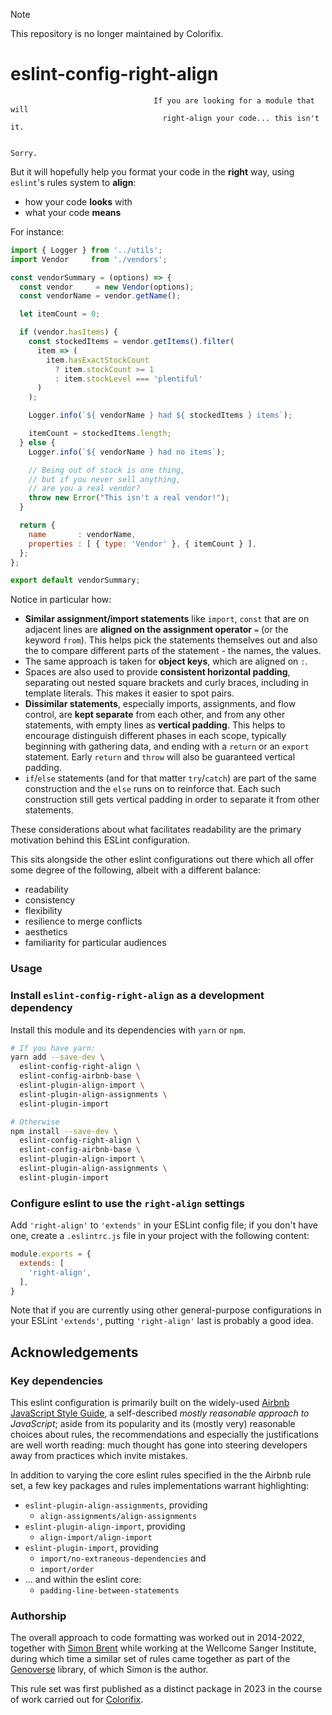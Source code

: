 > [!NOTE]
> This repository is no longer maintained by Colorifix.
> 
# eslint-config-right-align

```
                                If you are looking for a module that will
                                  right-align your code... this isn't it.

                                                                   Sorry.
```


But it will hopefully help you format your code in the **right** way, using
`eslint`'s rules system to **align**:

- how your code **looks** with
- what your code **means**

For instance:

```javascript
import { Logger } from '../utils';
import Vendor     from './vendors';

const vendorSummary = (options) => {
  const vendor     = new Vendor(options);
  const vendorName = vendor.getName();

  let itemCount = 0;

  if (vendor.hasItems) {
    const stockedItems = vendor.getItems().filter(
      item => (
        item.hasExactStockCount
          ? item.stockCount >= 1
          : item.stockLevel === 'plentiful'
      )
    );

    Logger.info(`${ vendorName } had ${ stockedItems } items`);

    itemCount = stockedItems.length;
  } else {
    Logger.info(`${ vendorName } had no items`);

    // Being out of stock is one thing,
    // but if you never sell anything,
    // are you a real vendor?
    throw new Error("This isn't a real vendor!");
  }

  return {
    name       : vendorName,
    properties : [ { type: 'Vendor' }, { itemCount } ],
  };
};

export default vendorSummary;
```

Notice in particular how:

- **Similar assignment/import statements** like `import`, `const` that are
  on adjacent lines are **aligned on the assignment operator** `=` (or the
  keyword `from`). This helps pick the statements themselves out and also the
  to compare different parts of the statement - the names, the values.
- The same approach is taken for **object keys**, which are aligned on `:`.
- Spaces are also used to provide **consistent horizontal padding**, separating
  out nested square brackets and curly braces, including in template literals.
  This makes it easier to spot pairs.
- **Dissimilar statements**, especially imports, assignments, and flow control,
  are **kept separate** from each other, and from any other statements, with
  empty lines as **vertical padding**. This helps to encourage distinguish
  different phases in each scope, typically beginning with gathering data,
  and ending with a `return` or an `export` statement. Early `return` and
  `throw` will also be guaranteed vertical padding.
- `if`/`else` statements (and for that matter `try`/`catch`) are part of the
  same construction and the `else` runs on to reinforce that. Each such
  construction still gets vertical padding in order to separate it from other
  statements.

These considerations about what facilitates readability are the primary
motivation behind this ESLint configuration.

This sits alongside the other eslint configurations out there which all offer
some degree of the following, albeit with a different balance:

- readability
- consistency
- flexibility
- resilience to merge conflicts
- aesthetics
- familiarity for particular audiences

### Usage

### Install `eslint-config-right-align` as a development dependency

Install this module and its dependencies with `yarn` or `npm`.

```bash
# If you have yarn:
yarn add --save-dev \
  eslint-config-right-align \
  eslint-config-airbnb-base \
  eslint-plugin-align-import \
  eslint-plugin-align-assignments \
  eslint-plugin-import

# Otherwise
npm install --save-dev \
  eslint-config-right-align \
  eslint-config-airbnb-base \
  eslint-plugin-align-import \
  eslint-plugin-align-assignments \
  eslint-plugin-import
```

### Configure eslint to use the `right-align` settings

Add `'right-align'` to `'extends'` in your ESLint config file; if you don't
have one, create a `.eslintrc.js` file in your project with the following
content:

```javascript
module.exports = {
  extends: [
    'right-align',
  ],
}
```

Note that if you are currently using other general-purpose configurations in
your ESLint `'extends'`, putting `'right-align'` last is probably a good idea.

## Acknowledgements

### Key dependencies

This eslint configuration is primarily built on the widely-used
[Airbnb JavaScript Style Guide](https://github.com/airbnb/javascript),
a self-described _mostly reasonable approach to JavaScript_; aside from its
popularity and its (mostly very) reasonable choices about rules, the
recommendations and especially the justifications are well worth reading: much
thought has gone into steering developers away from practices which invite
mistakes.

In addition to varying the core eslint rules specified in the the Airbnb rule
set, a few key packages and rules implementations warrant highlighting:

- `eslint-plugin-align-assignments`, providing
  - `align-assignments/align-assignments`
- `eslint-plugin-align-import`, providing
  - `align-import/align-import`
- `eslint-plugin-import`, providing
  - `import/no-extraneous-dependencies` and
  - `import/order`
- ... and within the eslint core:
  - `padding-line-between-statements`

### Authorship

The overall approach to code formatting was worked out in 2014-2022, together
with [Simon Brent](https://github.com/simonbrent) while working at the
Wellcome Sanger Institute, during which time a similar set of rules came
together as part of the [Genoverse](https://www.npmjs.com/package/genoverse)
library, of which Simon is the author.

This rule set was first published as a distinct package in 2023 in the
course of work carried out for [Colorifix](https://colorifix.com/).
